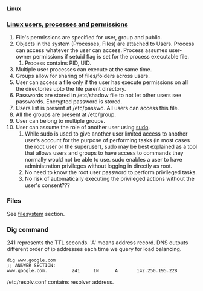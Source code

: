 #### Linux
### [Linux users, processes and permissions](http://haifux.org/lectures/84-sil/users-processes-files-and-permissions/users-perms-lec.html)
1. File's permissions are specified for user, group and public.
2. Objects in the system (Processes, Files) are attached to Users. Process can access whatever the user can access. Process assumes user-owner permissions if setuid flag is set for the process executable file.
    1. Process contains PID, UID.
3. Multiple user processes can execute at the same time.
4. Groups allow for sharing of files/folders across users.
5. User can access a file only if the user has execute permissions on all the directories upto the file parent directory.
6. Passwords are stored in /etc/shadow file to not let other users see passwords. Encrypted password is stored.
7. Users list is present at /etc/passwd. All users can access this file.
8. All the groups are present at /etc/group.
9. User can belong to multiple groups.
10. User can assume the role of another user using [sudo](https://www.linode.com/docs/guides/linux-users-and-groups/).
    1. While sudo is used to give another user limited access to another user’s account for the purpose of performing tasks (in most cases the root user or the superuser), sudo may be best explained as a tool that allows users and groups to have access to commands they normally would not be able to use. sudo enables a user to have administration privileges without logging in directly as root.
    2. No need to know the root user password to perform privileged tasks.
    3. No risk of automatically executing the privileged actions without the user's consent???
### Files
See [filesystem](./filesystem.html) section.

### Dig command
241 represents the TTL seconds. 'A' means address record. DNS outputs different order of ip addresses each time we query for load balancing.
```
dig www.google.com
;; ANSWER SECTION:
www.google.com.         241     IN      A       142.250.195.228
```
/etc/resolv.conf contains resolver address.

